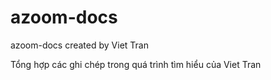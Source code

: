 # azoom-docs
azoom-docs created by Viet Tran

Tổng hợp các ghi chép trong quá trình tìm hiểu của Viet Tran
